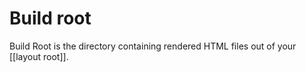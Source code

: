# Build root

Build Root is the directory containing rendered HTML files out of your
[[layout root]].
